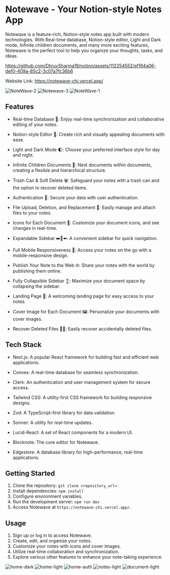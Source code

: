 # Notewave - Your Notion-style Notes App

Notewave is a feature-rich, Notion-style notes app built with modern technologies. With Real-time database, Notion-style editor, Light and Dark mode, Infinite children documents, and many more exciting features, Notewave is the perfect tool to help you organize your thoughts, tasks, and ideas.

https://github.com/DhruvSharma19/notion/assets/112254552/ef164a06-def0-409a-85c2-3c07a7fc36b6

Website Link: https://notewave-chi.vercel.app/

![NoteWave-2](https://github.com/DhruvSharma19/NoteWave/assets/112254552/9dd4e428-72c2-48d1-a8e2-0b20956eb897)
![Notewave-3](https://github.com/DhruvSharma19/NoteWave/assets/112254552/5f01e10d-c6ae-46af-9624-6b6ca0765bc5)
![NoteWave-1](https://github.com/DhruvSharma19/NoteWave/assets/112254552/7d5f9e96-90df-42c1-adb7-94b5a5f55a34)


## Features

- Real-time Database 🔗: Enjoy real-time synchronization and collaborative editing of your notes.

- Notion-style Editor 📝: Create rich and visually appealing documents with ease.

- Light and Dark Mode 🌓: Choose your preferred interface style for day and night.

- Infinite Children Documents 🌲: Nest documents within documents, creating a flexible and hierarchical structure.

- Trash Can & Soft Delete 🗑️: Safeguard your notes with a trash can and the option to recover deleted items.

- Authentication 🔐: Secure your data with user authentication.

- File Upload, Deletion, and Replacement 📂: Easily manage and attach files to your notes.

- Icons for Each Document 🌠: Customize your document icons, and see changes in real-time.

- Expandable Sidebar ➡️🔀⬅️: A convenient sidebar for quick navigation.

- Full Mobile Responsiveness 📱: Access your notes on the go with a mobile-responsive design.

- Publish Your Note to the Web 🌐: Share your notes with the world by publishing them online.

- Fully Collapsible Sidebar ↕️: Maximize your document space by collapsing the sidebar.

- Landing Page 🛬: A welcoming landing page for easy access to your notes.

- Cover Image for Each Document 🖼️: Personalize your documents with cover images.

- Recover Deleted Files 🔄📄: Easily recover accidentally deleted files.

## Tech Stack

- Next.js: A popular React framework for building fast and efficient web applications.

- Convex: A real-time database for seamless synchronization.

- Clerk: An authentication and user management system for secure access.

- Tailwind CSS: A utility-first CSS framework for building responsive designs.

- Zod: A TypeScript-first library for data validation.

- Sonner: A utility for real-time updates.

- Lucid-React: A set of React components for a modern UI.

- Blocknote: The core editor for Notewave.

- Edgestore: A database library for high-performance, real-time applications.

## Getting Started

1. Clone the repository: `git clone <repository_url>`
2. Install dependencies: `npm install`
3. Configure environment variables.
4. Run the development server: `npm run dev`
5. Access Notewave at `https://notewave-chi.vercel.app/`.

## Usage

1. Sign up or log in to access Notewave.
2. Create, edit, and organize your notes.
3. Customize your notes with icons and cover images.
4. Utilize real-time collaboration and synchronization.
5. Explore various other features to enhance your note-taking experience.

![home-dark](https://github.com/DhruvSharma19/notion/assets/112254552/e9b1cd32-73ca-4651-a8ac-eec4d6a8898b)
![home-light](https://github.com/DhruvSharma19/notion/assets/112254552/f30065c8-ad5b-4cef-92e8-4fc71de62998)
![home-auth](https://github.com/DhruvSharma19/notion/assets/112254552/61f5c35b-ee81-4134-b220-b526d2858313)
![notes-light](https://github.com/DhruvSharma19/notion/assets/112254552/e8ac146d-8345-4ad8-bebb-b041a2f960bf)
![document-light](https://github.com/DhruvSharma19/notion/assets/112254552/dd770173-68bb-4ce5-8209-c673dda44cd1)
